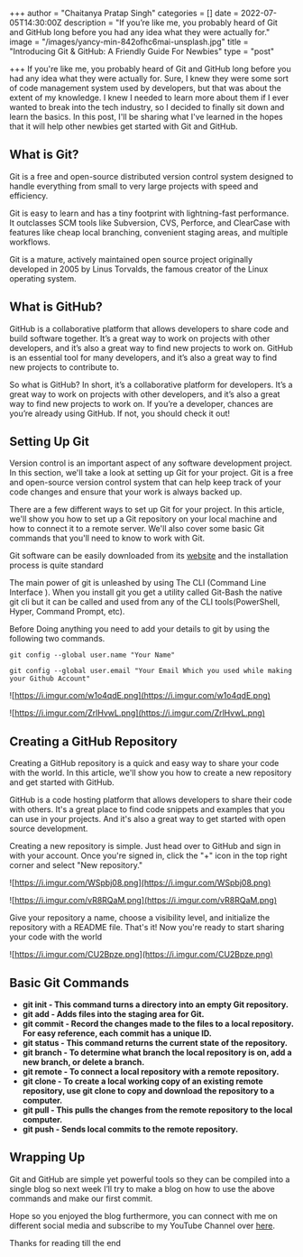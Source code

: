 +++
author = "Chaitanya Pratap Singh"
categories = []
date = 2022-07-05T14:30:00Z
description = "If you’re like me, you probably heard of Git and GitHub long before you had any idea what they were actually for."
image = "/images/yancy-min-842ofhc6mai-unsplash.jpg"
title = "Introducing Git & GitHub: A Friendly Guide For Newbies"
type = "post"

+++
If you're like me, you probably heard of Git and GitHub long before you had any idea what they were actually for. Sure, I knew they were some sort of code management system used by developers, but that was about the extent of my knowledge. I knew I needed to learn more about them if I ever wanted to break into the tech industry, so I decided to finally sit down and learn the basics. In this post, I'll be sharing what I've learned in the hopes that it will help other newbies get started with Git and GitHub.

## What is Git?

Git is a free and open-source distributed version control system designed to handle everything from small to very large projects with speed and efficiency.

Git is easy to learn and has a tiny footprint with lightning-fast performance. It outclasses SCM tools like Subversion, CVS, Perforce, and ClearCase with features like cheap local branching, convenient staging areas, and multiple workflows.

Git is a mature, actively maintained open source project originally developed in 2005 by Linus Torvalds, the famous creator of the Linux operating system.

## What is GitHub?

GitHub is a collaborative platform that allows developers to share code and build software together. It’s a great way to work on projects with other developers, and it’s also a great way to find new projects to work on. GitHub is an essential tool for many developers, and it’s also a great way to find new projects to contribute to.

So what is GitHub? In short, it’s a collaborative platform for developers. It’s a great way to work on projects with other developers, and it’s also a great way to find new projects to work on. If you’re a developer, chances are you’re already using GitHub. If not, you should check it out!

## Setting Up Git

Version control is an important aspect of any software development project. In this section, we'll take a look at setting up Git for your project. Git is a free and open-source version control system that can help keep track of your code changes and ensure that your work is always backed up.

There are a few different ways to set up Git for your project. In this article, we'll show you how to set up a Git repository on your local machine and how to connect it to a remote server. We'll also cover some basic Git commands that you'll need to know to work with Git.

Git software can be easily downloaded from its [website](https://git-scm.com/downloads) and the installation process is quite standard

The main power of git is unleashed by using The CLI (Command Line Interface ). When you install git you get a utility called Git-Bash the native git cli but it can be called and used from any of the CLI tools(PowerShell, Hyper, Command Prompt, etc).

Before Doing anything you need to add your details to git by using the following two commands.

`git config --global user.name "Your Name"`

`git config --global user.email "Your Email Which you used while making your Github Account"`

![https://i.imgur.com/w1o4qdE.png](https://i.imgur.com/w1o4qdE.png)

![https://i.imgur.com/ZrlHvwL.png](https://i.imgur.com/ZrlHvwL.png)

## Creating a GitHub Repository

Creating a GitHub repository is a quick and easy way to share your code with the world. In this article, we'll show you how to create a new repository and get started with GitHub.

GitHub is a code hosting platform that allows developers to share their code with others. It's a great place to find code snippets and examples that you can use in your projects. And it's also a great way to get started with open source development.

Creating a new repository is simple. Just head over to GitHub and sign in with your account. Once you're signed in, click the "+" icon in the top right corner and select "New repository."

![https://i.imgur.com/WSpbj08.png](https://i.imgur.com/WSpbj08.png)

![https://i.imgur.com/vR8RQaM.png](https://i.imgur.com/vR8RQaM.png)

Give your repository a name, choose a visibility level, and initialize the repository with a README file. That's it! Now you're ready to start sharing your code with the world

![https://i.imgur.com/CU2Bpze.png](https://i.imgur.com/CU2Bpze.png)

## Basic Git Commands

* **git init - This command turns a directory into an empty Git repository.**
* **git add - Adds files into the staging area for Git.**
* **git commit - Record the changes made to the files to a local repository. For easy reference, each commit has a unique ID.**
* **git status - This command returns the current state of the repository.**
* **git branch - To determine what branch the local repository is on, add a new branch, or delete a branch.**
* **git remote - To connect a local repository with a remote repository.**
* **git clone - To create a local working copy of an existing remote repository, use git clone to copy and download the repository to a computer.**
* **git pull - This pulls the changes from the remote repository to the local computer.**
* **git push - Sends local commits to the remote repository.**

## Wrapping Up

Git and GitHub are simple yet powerful tools so they can be compiled into a single blog so next week I’ll try to make a blog on how to use the above commands and make our first commit.

Hope so you enjoyed the blog furthermore, you can connect with me on different social media and subscribe to my YouTube Channel over [here](https://znap.link/chaitanyapratapsingh).

Thanks for reading till the end